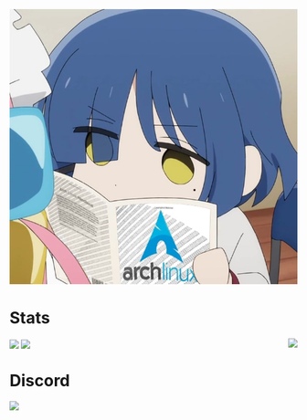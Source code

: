 <a href="https://github.com/cat-milk/Anime-Girls-Holding-Programming-Books/blob/master/Linux/Ryo_Yamada_Reading_ArchLinux_Book.jpg"><img src="assets/Ryo_Yamada_Reading_ArchLinux_Book.jpg"></a>


# Stats
<img align="right" src="https://github-readme-stats.vercel.app/api/top-langs/?username=razesloth&hide_border=true&theme=nord">
<img align="center" src="https://github-readme-stats.vercel.app/api?username=razesloth&show_icons=true&hide_border=true&theme=nord">
<img align="center" src="https://github-readme-streak-stats.herokuapp.com/?user=razesloth&theme=nord&hide_border=true&stroke=7289da">

# Discord
<img src="https://lanyard.cnrad.dev/api/777474453114191882">
